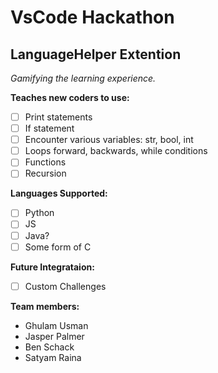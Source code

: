# VsCode Hackathon

## LanguageHelper Extention

_Gamifying the learning experience._

**Teaches new coders to use:**
 - [ ] Print statements
 - [ ] If statement
 - [ ] Encounter various variables: str, bool, int
 - [ ] Loops forward, backwards, while conditions
 - [ ] Functions
 - [ ] Recursion

**Languages Supported:**
 - [ ] Python
 - [ ] JS
 - [ ] Java?
 - [ ] Some form of C

**Future Integrataion:**
- [ ] Custom Challenges

**Team members:**
- Ghulam Usman
- Jasper Palmer
- Ben Schack
- Satyam Raina